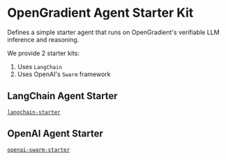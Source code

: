 # OpenGradient Agent Starter Kit

Defines a simple starter agent that runs on OpenGradient's verifiable LLM inference and reasoning.

We provide 2 starter kits:

1. Uses `LangChain`
2. Uses OpenAI's `Swarm` framework

## LangChain Agent Starter

[`langchain-starter`](./langchain-starter/)

## OpenAI Agent Starter

[`openai-swarm-starter`](./openai-swarm-starter/)
